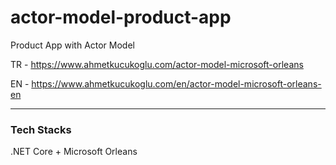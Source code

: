 # actor-model-product-app
Product App with Actor Model

TR - https://www.ahmetkucukoglu.com/actor-model-microsoft-orleans

EN - https://www.ahmetkucukoglu.com/en/actor-model-microsoft-orleans-en

---

### Tech Stacks

.NET Core + Microsoft Orleans
